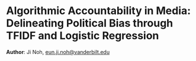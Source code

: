 # Algorithmic Accountability in Media: Delineating Political Bias through TFIDF and Logistic Regression

**Author**: Ji Noh, eun.ji.noh@vanderbilt.edu
